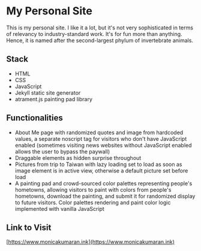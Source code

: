 # My Personal Site

This is my personal site. I like it a lot, but it's not very sophisticated in terms of relevancy to industry-standard work.
It's for fun more than anything. Hence, it is named after the second-largest phylum of invertebrate animals.

## Stack

- HTML
- CSS
- JavaScript
- Jekyll static site generator
- atrament.js painting pad library

## Functionalities

- About Me page with randomized quotes and image from hardcoded values, a separate noscript tag for visitors 
who don't have JavaScript enabled (sometimes visiting news websites without JavaScript enabled allows the user to 
bypass the paywall)
- Draggable elements as hidden surprise throughout  
- Pictures from trip to Taiwan with lazy loading set to load as soon as image element is in active view,
otherwise a default picture set before load
- A painting pad and crowd-sourced color palettes representing people's hometowns, allowing visitors to
paint with colors from people's hometowns, download the painting, and submit it for randomized display to future visitors.
Color palettes rendering and paint color logic implemented with vanilla JavaScript

## Link to Visit 

[https://www.monicakumaran.ink](https://www.monicakumaran.ink)
